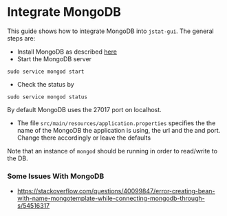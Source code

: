 # Integrate MongoDB

This guide shows how to integrate MongoDB into ```jstat-gui```.
The general steps are:

- Install MongoDB as described <a href="https://docs.mongodb.com/manual/installation/">here</a>
- Start the MongoDB server 
```aidl
sudo service mongod start
```  

- Check the status by

```aidl
sudo service mongod status
```

By default MongoDB uses the 27017 port on localhost.


- The file ```src/main/resources/application.properties``` specifies the the name of the MongoDB the 
application is using, the url and the and port. Change there accordingly or leave the defaults 

Note that an instance of ```mongod``` should be running in order to read/write to the DB.

### Some Issues With MongoDB

- https://stackoverflow.com/questions/40099847/error-creating-bean-with-name-mongotemplate-while-connecting-mongodb-through-s/54516317

